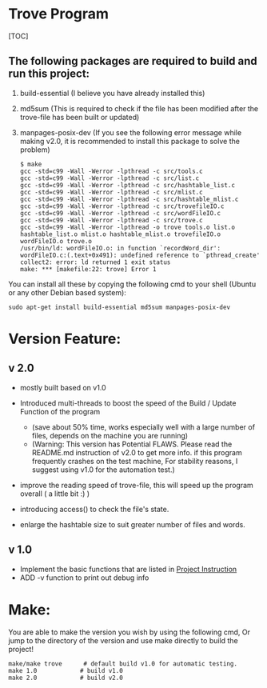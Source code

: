 # Trove Program

[TOC]



## The following packages are required to build and run this project:

1. build-essential (I believe you have already installed this)

2. md5sum (This is required to check if the file has been modified after the trove-file has been built or updated)

3. manpages-posix-dev (If you see the following error message while making v2.0, it is recommended to install this package to solve the problem)

   ```shell
   $ make
   gcc -std=c99 -Wall -Werror -lpthread -c src/tools.c
   gcc -std=c99 -Wall -Werror -lpthread -c src/list.c
   gcc -std=c99 -Wall -Werror -lpthread -c src/hashtable_list.c
   gcc -std=c99 -Wall -Werror -lpthread -c src/mlist.c
   gcc -std=c99 -Wall -Werror -lpthread -c src/hashtable_mlist.c
   gcc -std=c99 -Wall -Werror -lpthread -c src/trovefileIO.c
   gcc -std=c99 -Wall -Werror -lpthread -c src/wordFileIO.c
   gcc -std=c99 -Wall -Werror -lpthread -c src/trove.c
   gcc -std=c99 -Wall -Werror -lpthread -o trove tools.o list.o hashtable_list.o mlist.o hashtable_mlist.o trovefileIO.o wordFileIO.o trove.o
   /usr/bin/ld: wordFileIO.o: in function `recordWord_dir':
   wordFileIO.c:(.text+0x491): undefined reference to `pthread_create'
   collect2: error: ld returned 1 exit status
   make: *** [makefile:22: trove] Error 1
   ```

   

You can install all these by copying the following cmd to your shell (Ubuntu or any other Debian based system):

```shell
sudo apt-get install build-essential md5sum manpages-posix-dev
```

# Version Feature:

## v 2.0

- mostly built based on v1.0
  
- Introduced multi-threads to boost the speed of the Build / Update Function of the program 
  - (save about 50% time, works especially well with a large number of files, depends on the machine you are running)
  - (Warning: This version has Potential FLAWS. Please read the README.md instruction of v2.0 to get more info. if this program frequently crashes on the test machine, For stability reasons, I suggest using v1.0 for the automation test.)

- improve the reading speed of trove-file, this will speed up the program overall ( a little bit :) )
- introducing access() to check the file's state.
- enlarge the hashtable size to suit greater number of files and words.

## v 1.0

- Implement the basic functions that are listed in [Project Instruction](https://teaching.csse.uwa.edu.au/units/CITS2002/projects/project2.php)
- ADD -v function to print out debug info

# Make:

You  are able to make the version you wish by using the following cmd, Or jump to the directory of the version and use make directly to build the project!

```shell
make/make trove		 # default build v1.0 for automatic testing.
make 1.0			# build v1.0
make 2.0			# build v2.0
```

